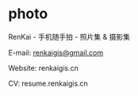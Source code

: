 # photo

RenKai - 手机随手拍 - 照片集 & 摄影集

E-mail: renkaigis@gmail.com

Website: renkaigis.cn

CV: resume.renkaigis.cn

